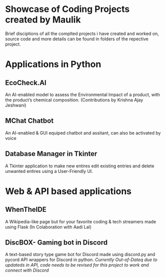 # Showcase of Coding Projects created by Maulik

Brief disciptions of all the complted projects i have created and worked on, source code and more details can be found in folders of the repective project.

# Applications in Python

## EcoCheck.AI

An AI-enabled model to assess the Environmental Impact of a product, with the product’s chemical composition. (Contributions by Krishna Ajay Jeshwani)

## MChat Chatbot 

An AI-enabled & GUI equiped chatbot and assitant, can also be activated by voice

## Database Manager in Tkinter

A Tkinter application to make new entires edit existing entries and delete unwanted entires using a User-Friendly UI.

# Web & API based applications

## WhenTheIDE

A Wikipedia-like page but for your favorite coding & tech streamers made using Flask (In Colaboration with Aadi Lal)

## DiscBOX- Gaming bot in Discord

A text-based story type game bot for Discord made using discord.py and pycord API wrappers for Discord in python.
*Currently Out-of-Dateq due to updateds in API, code needs to be revised for this project to work and connect with Discord*
